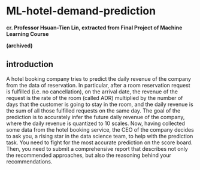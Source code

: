 # ML-hotel-demand-prediction

**cr. Professor Hsuan-Tien Lin, extracted from Final Project of Machine Learning Course**

**(archived)**

## introduction

A hotel booking company tries to predict the daily revenue of the company from the data of reservation. In particular, after a room reservation request is fulfilled (i.e. no cancellation), on the arrival date, the revenue of the request is the rate of the room (called ADR) multiplied by the number of days that the customer is going to stay in the room, and the daily revenue is the sum of all those fulfilled requests on the same day. The goal of the prediction is to accurately infer the future daily revenue of the company, where the daily revenue is quantized to 10 scales.
Now, having collected some data from the hotel booking service, the CEO of the company decides to ask you, a rising star in the data science team, to help with the prediction task. You need to fight for the most accurate prediction on the score board. Then, you need to submit a comprehensive report that describes not only the recommended approaches, but also the reasoning behind your recommendations.
